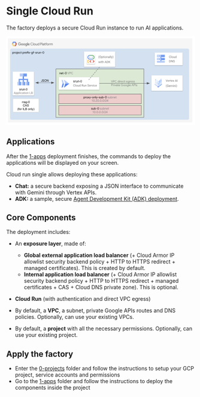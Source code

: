 # Single Cloud Run

The factory deploys a secure Cloud Run instance to run AI applications.

![Architecture Diagram](./diagram.png)

## Applications

After the [1-apps](1-apps/README.md) deployment finishes, the commands to deploy the applications will be displayed on your screen.

Cloud run single allows deploying these applications:

- **Chat:** a secure backend exposing a JSON interface to communicate with Gemini through Vertex APIs.
- **ADK:** a sample, secure [Agent Development Kit (ADK) deployment]((https://google.github.io/adk-docs/deploy/cloud-run/)).

## Core Components

The deployment includes:

- An **exposure layer**, made of:
  - **Global external application load balancer** (+ Cloud Armor IP allowlist security backend policy + HTTP to HTTPS redirect + managed certificates). This is created by default.
  - **Internal application load balancer** (+ Cloud Armor IP allowlist security backend policy + HTTP to HTTPS redirect + managed certificates + CAS + Cloud DNS private zone). This is optional.

- **Cloud Run** (with authentication and direct VPC egress)

- By default, a **VPC**, a subnet, private Google APIs routes and DNS policies. Optionally, can use your existing VPCs.
- By default, a **project** with all the necessary permissions. Optionally, can use your existing project.

## Apply the factory

- Enter the [0-projects](0-projects/README.md) folder and follow the instructions to setup your GCP project, service accounts and permissions
- Go to the [1-apps](1-apps/README.md) folder and follow the instructions to deploy the components inside the project
